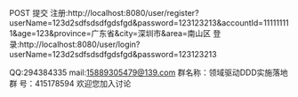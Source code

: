 POST 提交
注册:http://localhost:8080/user/register?userName=123d2sdfsdsdfgdsfgd&password=123123213&accountId=111111111&age=123&province=广东省&city=深圳市&area=南山区
登录:http://localhost:8080/user/login?userName=123d2sdfsdsdfgdsfgd&password=123123213



 QQ:294384335 mail:15889305479@139.com 群名称：领域驱动DDD实施落地 群 号：415178594 欢迎您加入讨论
